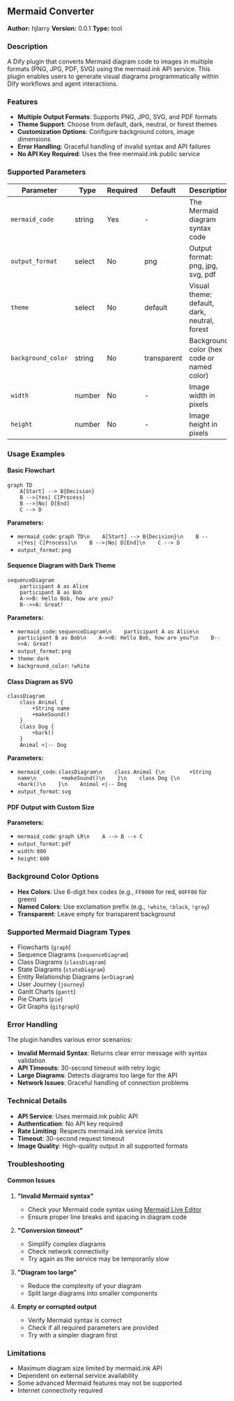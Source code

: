 ## Mermaid Converter

**Author:** hjlarry
**Version:** 0.0.1
**Type:** tool

### Description

A Dify plugin that converts Mermaid diagram code to images in multiple formats (PNG, JPG, PDF, SVG) using the mermaid.ink API service. This plugin enables users to generate visual diagrams programmatically within Dify workflows and agent interactions.

### Features

- **Multiple Output Formats**: Supports PNG, JPG, SVG, and PDF formats
- **Theme Support**: Choose from default, dark, neutral, or forest themes
- **Customization Options**: Configure background colors, image dimensions
- **Error Handling**: Graceful handling of invalid syntax and API failures
- **No API Key Required**: Uses the free mermaid.ink public service

### Supported Parameters

| Parameter | Type | Required | Default | Description |
|-----------|------|----------|---------|-------------|
| `mermaid_code` | string | Yes | - | The Mermaid diagram syntax code |
| `output_format` | select | No | png | Output format: png, jpg, svg, pdf |
| `theme` | select | No | default | Visual theme: default, dark, neutral, forest |
| `background_color` | string | No | transparent | Background color (hex code or named color) |
| `width` | number | No | - | Image width in pixels |
| `height` | number | No | - | Image height in pixels |

### Usage Examples

#### Basic Flowchart
```mermaid
graph TD
    A[Start] --> B{Decision}
    B -->|Yes| C[Process]
    B -->|No| D[End]
    C --> D
```

**Parameters:**
- `mermaid_code`: `graph TD\n    A[Start] --> B{Decision}\n    B -->|Yes| C[Process]\n    B -->|No| D[End]\n    C --> D`
- `output_format`: `png`

#### Sequence Diagram with Dark Theme
```mermaid
sequenceDiagram
    participant A as Alice
    participant B as Bob
    A->>B: Hello Bob, how are you?
    B-->>A: Great!
```

**Parameters:**
- `mermaid_code`: `sequenceDiagram\n    participant A as Alice\n    participant B as Bob\n    A->>B: Hello Bob, how are you?\n    B-->>A: Great!`
- `output_format`: `png`
- `theme`: `dark`
- `background_color`: `!white`

#### Class Diagram as SVG
```mermaid
classDiagram
    class Animal {
        +String name
        +makeSound()
    }
    class Dog {
        +bark()
    }
    Animal <|-- Dog
```

**Parameters:**
- `mermaid_code`: `classDiagram\n    class Animal {\n        +String name\n        +makeSound()\n    }\n    class Dog {\n        +bark()\n    }\n    Animal <|-- Dog`
- `output_format`: `svg`

#### PDF Output with Custom Size
**Parameters:**
- `mermaid_code`: `graph LR\n    A --> B --> C`
- `output_format`: `pdf`
- `width`: `800`
- `height`: `600`

### Background Color Options

- **Hex Colors**: Use 6-digit hex codes (e.g., `FF0000` for red, `00FF00` for green)
- **Named Colors**: Use exclamation prefix (e.g., `!white`, `!black`, `!gray`)
- **Transparent**: Leave empty for transparent background

### Supported Mermaid Diagram Types

- Flowcharts (`graph`)
- Sequence Diagrams (`sequenceDiagram`)
- Class Diagrams (`classDiagram`)
- State Diagrams (`stateDiagram`)
- Entity Relationship Diagrams (`erDiagram`)
- User Journey (`journey`)
- Gantt Charts (`gantt`)
- Pie Charts (`pie`)
- Git Graphs (`gitgraph`)

### Error Handling

The plugin handles various error scenarios:

- **Invalid Mermaid Syntax**: Returns clear error message with syntax validation
- **API Timeouts**: 30-second timeout with retry logic
- **Large Diagrams**: Detects diagrams too large for the API
- **Network Issues**: Graceful handling of connection problems

### Technical Details

- **API Service**: Uses mermaid.ink public API
- **Authentication**: No API key required
- **Rate Limiting**: Respects mermaid.ink service limits
- **Timeout**: 30-second request timeout
- **Image Quality**: High-quality output in all supported formats

### Troubleshooting

#### Common Issues

1. **"Invalid Mermaid syntax"**
   - Check your Mermaid code syntax using [Mermaid Live Editor](https://mermaid.live/)
   - Ensure proper line breaks and spacing in diagram code

2. **"Conversion timeout"**
   - Simplify complex diagrams
   - Check network connectivity
   - Try again as the service may be temporarily slow

3. **"Diagram too large"**
   - Reduce the complexity of your diagram
   - Split large diagrams into smaller components

4. **Empty or corrupted output**
   - Verify Mermaid syntax is correct
   - Check if all required parameters are provided
   - Try with a simpler diagram first

### Limitations

- Maximum diagram size limited by mermaid.ink API
- Dependent on external service availability
- Some advanced Mermaid features may not be supported
- Internet connectivity required



